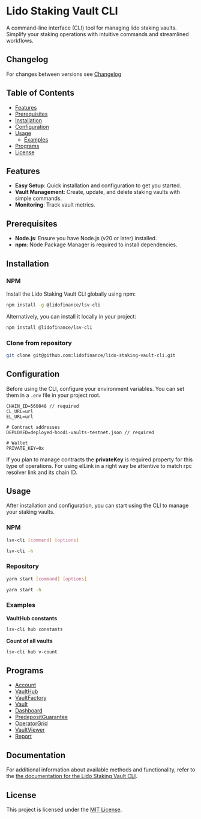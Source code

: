 # Lido Staking Vault CLI

A command-line interface (CLI) tool for managing lido staking vaults. Simplify your staking operations with intuitive commands and streamlined workflows.

## Changelog

For changes between versions see [Changelog](./CHANGELOG.md)

## Table of Contents

- [Features](#features)
- [Prerequisites](#prerequisites)
- [Installation](#installation)
- [Configuration](#configuration)
- [Usage](#usage)
  - [Examples](#examples)
- [Programs](#programs)
- [License](#license)

## Features

- **Easy Setup**: Quick installation and configuration to get you started.
- **Vault Management**: Create, update, and delete staking vaults with simple commands.
- **Monitoring**: Track vault metrics.

## Prerequisites

- **Node.js**: Ensure you have Node.js (v20 or later) installed.
- **npm**: Node Package Manager is required to install dependencies.

## Installation

### NPM

Install the Lido Staking Vault CLI globally using npm:

```bash
npm install -g @lidofinance/lsv-cli
```

Alternatively, you can install it locally in your project:

```bash
npm install @lidofinance/lsv-cli
```

### Clone from repository

```bash
git clone git@github.com:lidofinance/lido-staking-vault-cli.git
```

## Configuration

Before using the CLI, configure your environment variables. You can set them in a `.env` file in your project root.

```.env
CHAIN_ID=560048 // required
CL_URL=url
EL_URL=url

# Contract addresses
DEPLOYED=deployed-hoodi-vaults-testnet.json // required

# Wallet
PRIVATE_KEY=0x
```

If you plan to manage contracts the **privateKey** is required property for this type of operations.
For using elLink in a right way be attentive to match rpc resolver link and its chain ID.

## Usage

After installation and configuration, you can start using the CLI to manage your staking vaults.

### NPM

```bash
lsv-cli [command] [options]
```

```bash
lsv-cli -h
```

### Repository

```bash
yarn start [command] [options]
```

```bash
yarn start -h
```

### Examples

**VaultHub constants**

```bash
lsv-cli hub constants
```

**Count of all vaults**

```bash
lsv-cli hub v-count
```

## Programs

- [Account](https://lidofinance.github.io/lido-staking-vault-cli/commands/account)
- [VaultHub](https://lidofinance.github.io/lido-staking-vault-cli/commands/vault-hub)
- [VaultFactory](https://lidofinance.github.io/lido-staking-vault-cli/commands/vault-factory)
- [Vault](https://lidofinance.github.io/lido-staking-vault-cli/commands/vault)
- [Dashboard](https://lidofinance.github.io/lido-staking-vault-cli/commands/dashboard)
- [PredepositGuarantee](https://lidofinance.github.io/lido-staking-vault-cli/commands/predeposit-guarantee)
- [OperatorGrid](https://lidofinance.github.io/lido-staking-vault-cli/commands/operator-grid)
- [VaultViewer](https://lidofinance.github.io/lido-staking-vault-cli/commands/vault-viewer)
- [Report](https://lidofinance.github.io/lido-staking-vault-cli/commands/report)

## Documentation

For additional information about available methods and functionality, refer to the [the documentation for the Lido Staking Vault CLI](https://lidofinance.github.io/lido-staking-vault-cli/).

## License

This project is licensed under the [MIT License](LICENSE).
